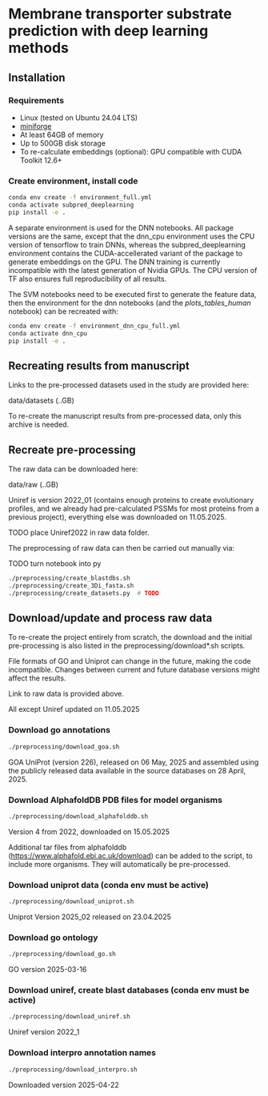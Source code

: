 # Membrane transporter substrate prediction with deep learning methods

## Installation

### Requirements

- Linux (tested on Ubuntu 24.04 LTS)
- [miniforge](https://github.com/conda-forge/miniforge)
- At least 64GB of memory
- Up to 500GB disk storage
- To re-calculate embeddings (optional): GPU compatible with CUDA Toolkit 12.6+

### Create environment, install code

```bash
conda env create -f environment_full.yml
conda activate subpred_deeplearning
pip install -e .
```

A separate environment is used for the DNN notebooks. All package versions are the same, except that the dnn_cpu environment uses the CPU version of tensorflow to train DNNs, whereas the subpred_deeplearning environment contains the CUDA-accellerated variant of the package to generate embeddings on the GPU. The DNN training is currently incompatible with the latest generation of Nvidia GPUs. The CPU version of TF also ensures full reproducibility of all results.

The SVM notebooks need to be executed first to generate the feature data, then the environment for the dnn notebooks (and the *plots_tables_human* notebook) can be recreated with:

```bash
conda env create -f environment_dnn_cpu_full.yml
conda activate dnn_cpu
pip install -e .
```

## Recreating results from manuscript

Links to the pre-processed datasets used in the study are provided here:

data/datasets (..GB)

To re-create the manuscript results from pre-processed data, only this archive is needed.

## Recreate pre-processing

The raw data can be downloaded here:

data/raw (..GB)

Uniref is version 2022_01 (contains enough proteins to create evolutionary profiles, and we already had pre-calculated PSSMs for most proteins from a previous project), everything else was downloaded on 11.05.2025.

TODO place Uniref2022 in raw data folder.

The preprocessing of raw data can then be carried out manually via:

TODO turn notebook into py

```bash
./preprocessing/create_blastdbs.sh
./preprocessing/create_3Di_fasta.sh
./preprocessing/create_datasets.py  # TODO
```

## Download/update and process raw data

To re-create the project entirely from scratch, the download and the initial pre-processing is also listed in the preprocessing/download*.sh scripts.

File formats of GO and Uniprot can change in the future, making the code incompatible. Changes between current and future database versions might affect the results.

Link to raw data is provided above.

All except Uniref updated on 11.05.2025

### Download go annotations

```bash
./preprocessing/download_goa.sh
```

GOA UniProt (version 226), released on 06 May, 2025 and assembled using the publicly released data available in the source databases on 28 April, 2025.

### Download AlphafoldDB PDB files for model organisms

```bash
./preprocessing/download_alphafolddb.sh
```

Version 4 from 2022, downloaded on 15.05.2025

Additional tar files from alphafolddb (https://www.alphafold.ebi.ac.uk/download) can be added to the script, to include more organisms. They will automatically be pre-processed.

### Download uniprot data (conda env must be active)

```bash
./preprocessing/download_uniprot.sh
```

Uniprot Version 2025_02 released on 23.04.2025

### Download go ontology

```bash
./preprocessing/download_go.sh
```

GO version 2025-03-16

### Download uniref, create blast databases (conda env must be active)

```bash
./preprocessing/download_uniref.sh
```

Uniref version 2022_1

### Download interpro annotation names

```bash
./preprocessing/download_interpro.sh
```

Downloaded version 2025-04-22

<!-- TODO docker container with only data/datasets. -->

<!-- https://github.com/agemagician/ProtTrans/blob/master/Embedding/prott5_embedder.py -->
